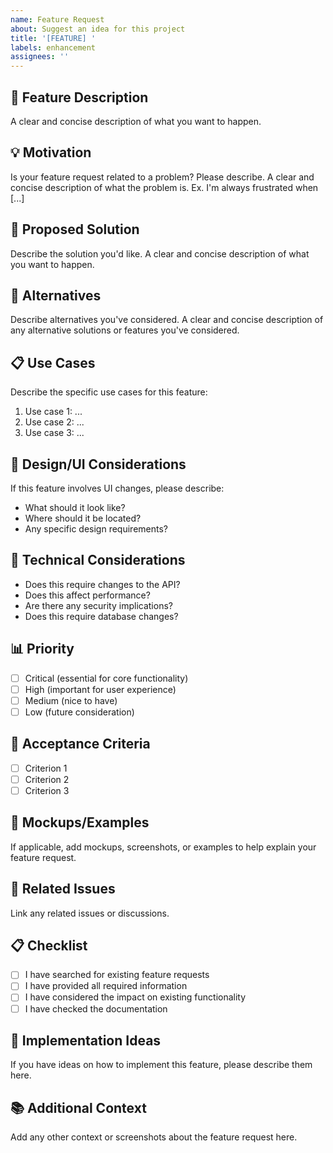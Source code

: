 ```yaml
---
name: Feature Request
about: Suggest an idea for this project
title: '[FEATURE] '
labels: enhancement
assignees: ''
---
```


## 🚀 Feature Description

A clear and concise description of what you want to happen.

## 💡 Motivation

Is your feature request related to a problem? Please describe.
A clear and concise description of what the problem is. Ex. I'm always frustrated when [...]

## 🎯 Proposed Solution

Describe the solution you'd like.
A clear and concise description of what you want to happen.

## 🔄 Alternatives

Describe alternatives you've considered.
A clear and concise description of any alternative solutions or features you've considered.

## 📋 Use Cases

Describe the specific use cases for this feature:

1. Use case 1: ...
2. Use case 2: ...
3. Use case 3: ...

## 🎨 Design/UI Considerations

If this feature involves UI changes, please describe:

- What should it look like?
- Where should it be located?
- Any specific design requirements?

## 🔧 Technical Considerations

- Does this require changes to the API?
- Does this affect performance?
- Are there any security implications?
- Does this require database changes?

## 📊 Priority

- [ ] Critical (essential for core functionality)
- [ ] High (important for user experience)
- [ ] Medium (nice to have)
- [ ] Low (future consideration)

## 🎯 Acceptance Criteria

- [ ] Criterion 1
- [ ] Criterion 2
- [ ] Criterion 3

## 📸 Mockups/Examples

If applicable, add mockups, screenshots, or examples to help explain your feature request.

## 🔗 Related Issues

Link any related issues or discussions.

## 📋 Checklist

- [ ] I have searched for existing feature requests
- [ ] I have provided all required information
- [ ] I have considered the impact on existing functionality
- [ ] I have checked the documentation

## 🚀 Implementation Ideas

If you have ideas on how to implement this feature, please describe them here.

## 📚 Additional Context

Add any other context or screenshots about the feature request here.
